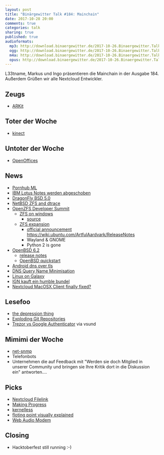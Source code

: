 ```yaml
---
layout: post
title: "Binärgewitter Talk #184: Mainchain"
date: 2017-10-28 20:00
comments: true
categories: talk
sharing: true
published: true
audioformats:
  mp3: http://download.binaergewitter.de/2017-10-26.Binaergewitter.Talk.184.mp3
  ogg: http://download.binaergewitter.de/2017-10-26.Binaergewitter.Talk.184.ogg
  m4a: http://download.binaergewitter.de/2017-10-26.Binaergewitter.Talk.184.m4a
  opus: http://download.binaergewitter.de/2017-10-26.Binaergewitter.Talk.184.opus
---
```

L33tname, Markus und Ingo präsentieren die Mainchain in der Ausgabe 184. Außerdem Grüßen wir alle Nextcloud Entwickler.

## Zeugs

- [ARKit](https://developer.apple.com/arkit/ )

## Toter der Woche

- [kinect]( https://www.golem.de/news/microsoft-game-over-fuer-kinect-1710-130814.html )

## Untoter der Woche

- [OpenOffices](http://www.pro-linux.de/news/1/25256/openoffice-414-freigegeben.html )

## News

- [Pornhub ML]( https://www.golem.de/news/pornhub-machine-learning-system-ordnet-videos-pornodarstellern-zu-1710-130580.html )
- [IBM Lotus Notes werden abgeschoben]( https://www.heise.de/newsticker/meldung/IBM-schiebt-Notes-Domino-und-Sametime-ab-3872731.html )
- [DragonFly BSD 5.0]( https://www.dragonflybsd.org/release50/ )
- [NetBSD ZFS and dtrace]( https://mail-index.netbsd.org/tech-kern/2017/10/13/msg022436.html ) 
- [OpenZFS Developer Summit]( http://open-zfs.org/wiki/OpenZFS_Developer_Summit_2017 )
  * [ZFS on windows]( https://twitter.com/bcantrill/status/922924249462870022 )
    - [source]( https://github.com/lundman/zfsinhttps://github.com/lundman/zfsin )
  * [ZFS expansion]( https://twitter.com/OpenZFS/status/921042446275944448 )
    - [official announcement]( https://www.freebsdfoundation.org/blog/openzfs-raid-z-online-expansion-project-announcement/ )
https://wiki.ubuntu.com/ArtfulAardvark/ReleaseNotes
    * Wayland & GNOME
    * Python 2 is gone
- [OpenBSD 6.2]( https://www.heise.de/ix/meldung/OpenBSD-6-2-mit-neuen-Funktionen-fuer-die-Virtualisierung-3853760.html )
  * [release notes]( https://www.openbsd.org/62.html )
  * [OpenBSD quickstart]( http://www.openbsdjumpstart.org )
- [Android dns over tls]( https://www.xda-developers.com/android-dns-over-tls-website-privacy/ )
- [DNS Query Name Minimisation]( https://tools.ietf.org/html/rfc7816 )
- [Linux on Galaxy]( https://www.heise.de/newsticker/meldung/Linux-on-Galaxy-Linux-Distributionen-auf-dem-S8-nutzen-3865639.html )
- [IGN kauft ein humble bundel]( http://www.pro-linux.de/news/1/25241/ign-%C3%BCbernimmt-humble-bundle.html )
- [Nextcloud MacOSX Client finally fixed?]( https://github.com/nextcloud/client_theming/issues/13 )

## Lesefoo
- [the depression thing]( https://zachholman.com/posts/the-depression-thing )
- [Exploding Git Repositories]( https://kate.io/blog/git-bomb/ )
- [Trezor vs Google Authenticator](https://blog.trezor.io/why-you-should-never-use-google-authenticator-again-e166d09d4324 ) via vsund

## Mimimi der Woche
- [net-snmp]( https://twitter.com/l33tname/status/922471654680420352 )
- Telefonbots
- Unternehmen die auf Feedback mit "Werden sie doch Mitglied in unserer Community und bringen sie Ihre Kritik dort in die Diskussion ein" antworten....


## Picks
- [Nextcloud Filelink](https://addons.mozilla.org/en-US/thunderbird/addon/nextcloud-filelink/ )
- [Making Progress]( https://xkcd.com/1906/ )
- [kernelless]( http://kernelless.cloud/ ) 
- [floting point visually explained]( http://fabiensanglard.net/floating_point_visually_explained/ )
- [Web Audio Modem]( https://martinmelhus.com/web-audio-modem/ )

## Closing

- Hacktoberfest still running :-)
